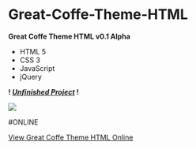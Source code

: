 # Great-Coffe-Theme-HTML
<b>Great Coffe Theme HTML v0.1 Alpha</b>

- HTML 5
- CSS 3
- JavaScript
- jQuery


<b>! <u><i>Unfinished Project</i></u> !</b>

<img src="https://cdn.scrot.moe/images/2016/06/13/shot-20160613-7789-1in13t7.jpg">


#ONLINE

<a href="http://test10.besaba.com/rtrc/GreatCoffeTheme/">View Great Coffe Theme HTML Online </a>


